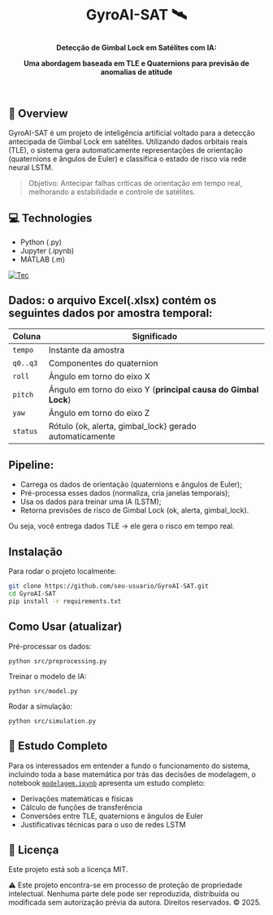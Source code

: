 <h1 align="center">GyroAI-SAT 🛰️<p></h1>

<div align="center">
  <strong>Detecção de Gimbal Lock em Satélites com IA:<p>Uma abordagem baseada em TLE e Quaternions para previsão de anomalias de atitude<p></strong><br> 
</div>

## 🔭 Overview

GyroAI-SAT é um projeto de inteligência artificial voltado para a detecção antecipada de Gimbal Lock em satélites. Utilizando dados orbitais reais (TLE), o sistema gera automaticamente representações de orientação (quaternions e ângulos de Euler) e classifica o estado de risco via rede neural LSTM.

> Objetivo: Antecipar falhas críticas de orientação em tempo real, melhorando a estabilidade e controle de satélites.

## 💻 Technologies

- Python (.py)
- Jupyter (.ipynb)
- MATLAB (.m)

[![Tec](https://skillicons.dev/icons?i=py,sklearn,tensorflow,matlab)](https://skillicons.dev)

## Dados: o arquivo Excel(.xlsx) contém os seguintes dados por amostra temporal:

| Coluna   | Significado                                                    |
| -------- | -------------------------------------------------------------- |
| `tempo`  | Instante da amostra                                            |
| `q0..q3` | Componentes do quaternion                                      |
| `roll`   | Ângulo em torno do eixo X                                      |
| `pitch`  | Ângulo em torno do eixo Y (**principal causa do Gimbal Lock**) |
| `yaw`    | Ângulo em torno do eixo Z                                      |
| `status` | Rótulo (ok, alerta, gimbal\_lock) gerado automaticamente       |

## Pipeline:

- Carrega os dados de orientação (quaternions e ângulos de Euler);
- Pré-processa esses dados (normaliza, cria janelas temporais);
- Usa os dados para treinar uma IA (LSTM);
- Retorna previsões de risco de Gimbal Lock (ok, alerta, gimbal_lock).

Ou seja, você entrega dados TLE → ele gera o risco em tempo real.

## Instalação
Para rodar o projeto localmente:
```bash
git clone https://github.com/seu-usuario/GyroAI-SAT.git
cd GyroAI-SAT
pip install -r requirements.txt
```

## Como Usar (atualizar)

Pré-processar os dados:

    python src/preprocessing.py

Treinar o modelo de IA:

    python src/model.py

Rodar a simulação:

    python src/simulation.py

## 📘 Estudo Completo
Para os interessados em entender a fundo o funcionamento do sistema, incluindo toda a base matemática por trás das decisões de modelagem, o notebook [`modelagem.ipynb`](https://colab.research.google.com/drive/14xkAJb2e-92LwjhuEXTaQgWPzdYtDk8e#scrollTo=Sch4abQETB08) apresenta um estudo completo:

- Derivações matemáticas e físicas
- Cálculo de funções de transferência
- Conversões entre TLE, quaternions e ângulos de Euler
- Justificativas técnicas para o uso de redes LSTM

## 📜 Licença

Este projeto está sob a licença MIT.

⚠️ Este projeto encontra-se em processo de proteção de propriedade intelectual. Nenhuma parte dele pode ser reproduzida, distribuída ou modificada sem autorização prévia da autora. Direitos reservados. © 2025.
